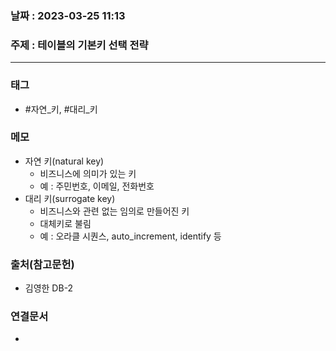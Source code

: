 ### 날짜 : 2023-03-25 11:13
### 주제 : 테이블의 기본키 선택 전략
---
### 태그
* #자연_키, #대리_키

### 메모
* 자연 키(natural key)
	* 비즈니스에 의미가 있는 키
	* 예 : 주민번호, 이메일, 전화번호
* 대리 키(surrogate key)
	* 비즈니스와 관련 없는 임의로 만들어진 키
	* 대체키로 불림
	* 예 : 오라클 시퀀스, auto_increment, identify 등

### 출처(참고문헌)
-  김영한 DB-2

### 연결문서
- 